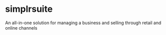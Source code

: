 # simplrsuite
An all-in-one solution for managing a business and selling through retail and online channels
